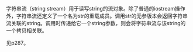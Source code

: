 字符串流（string stream）用于读写string的流对象。除了普通的iostream操作外，字符串流还定义了一个名为str的重载成员。调用str的无参版本会返回字符串流关联的string。调用时传递给它一个string参数，则会将字符串流与该string的一个拷贝相关联。

见p287。
